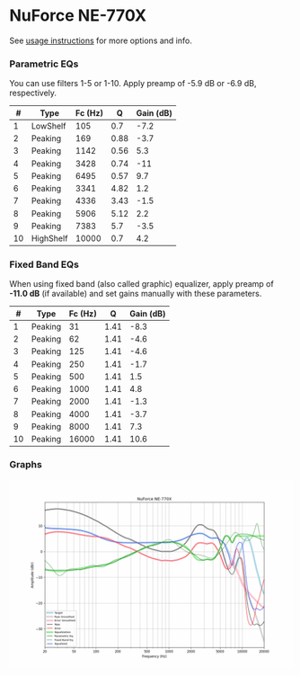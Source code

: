 # NuForce NE-770X
See [usage instructions](https://github.com/jaakkopasanen/AutoEq#usage) for more options and info.

### Parametric EQs
You can use filters 1-5 or 1-10. Apply preamp of -5.9 dB or -6.9 dB, respectively.

|   # | Type      |   Fc (Hz) |    Q |   Gain (dB) |
|-----|-----------|-----------|------|-------------|
|   1 | LowShelf  |       105 | 0.7  |        -7.2 |
|   2 | Peaking   |       169 | 0.88 |        -3.7 |
|   3 | Peaking   |      1142 | 0.56 |         5.3 |
|   4 | Peaking   |      3428 | 0.74 |       -11   |
|   5 | Peaking   |      6495 | 0.57 |         9.7 |
|   6 | Peaking   |      3341 | 4.82 |         1.2 |
|   7 | Peaking   |      4336 | 3.43 |        -1.5 |
|   8 | Peaking   |      5906 | 5.12 |         2.2 |
|   9 | Peaking   |      7383 | 5.7  |        -3.5 |
|  10 | HighShelf |     10000 | 0.7  |         4.2 |

### Fixed Band EQs
When using fixed band (also called graphic) equalizer, apply preamp of **-11.0 dB** (if available) and set gains manually with these parameters.

|   # | Type    |   Fc (Hz) |    Q |   Gain (dB) |
|-----|---------|-----------|------|-------------|
|   1 | Peaking |        31 | 1.41 |        -8.3 |
|   2 | Peaking |        62 | 1.41 |        -4.6 |
|   3 | Peaking |       125 | 1.41 |        -4.6 |
|   4 | Peaking |       250 | 1.41 |        -1.7 |
|   5 | Peaking |       500 | 1.41 |         1.5 |
|   6 | Peaking |      1000 | 1.41 |         4.8 |
|   7 | Peaking |      2000 | 1.41 |        -1.3 |
|   8 | Peaking |      4000 | 1.41 |        -3.7 |
|   9 | Peaking |      8000 | 1.41 |         7.3 |
|  10 | Peaking |     16000 | 1.41 |        10.6 |

### Graphs
![](./NuForce%20NE-770X.png)
